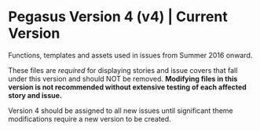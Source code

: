 # Pegasus Version 4 (v4) | Current Version

Functions, templates and assets used in issues from Summer 2016 onward.

These files are *required* for displaying stories and issue covers that fall under this version and should NOT be removed.  **Modifying files in this version is not recommended without extensive testing of each affected story and issue.**

Version 4 should be assigned to all new issues until significant theme modifications require a new version to be created.
